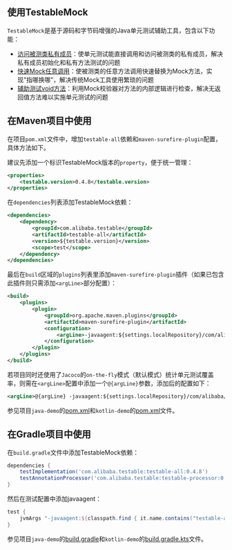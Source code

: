 使用TestableMock
---

`TestableMock`是基于源码和字节码增强的Java单元测试辅助工具，包含以下功能：

- [访问被测类私有成员](zh-cn/doc/private-accessor.md)：使单元测试能直接调用和访问被测类的私有成员，解决私有成员初始化和私有方法测试的问题
- [快速Mock任意调用](zh-cn/doc/use-mock.md)：使被测类的任意方法调用快速替换为Mock方法，实现"指哪换哪"，解决传统Mock工具使用繁琐的问题
- [辅助测试void方法](zh-cn/doc/test-void-method.md)：利用Mock校验器对方法的内部逻辑进行检查，解决无返回值方法难以实施单元测试的问题

## 在Maven项目中使用

在项目`pom.xml`文件中，增加`testable-all`依赖和`maven-surefire-plugin`配置，具体方法如下。

建议先添加一个标识TestableMock版本的`property`，便于统一管理：

```xml
<properties>
    <testable.version>0.4.8</testable.version>
</properties>
```

在`dependencies`列表添加TestableMock依赖：

```xml
<dependencies>
    <dependency>
        <groupId>com.alibaba.testable</groupId>
        <artifactId>testable-all</artifactId>
        <version>${testable.version}</version>
        <scope>test</scope>
    </dependency>
</dependencies>
```

最后在`build`区域的`plugins`列表里添加`maven-surefire-plugin`插件（如果已包含此插件则只需添加`<argLine>`部分配置）：

```xml
<build>
    <plugins>
        <plugin>
            <groupId>org.apache.maven.plugins</groupId>
            <artifactId>maven-surefire-plugin</artifactId>
            <configuration>
                <argLine>-javaagent:${settings.localRepository}/com/alibaba/testable/testable-agent/${testable.version}/testable-agent-${testable.version}.jar</argLine>
            </configuration>
        </plugin>
    </plugins>
</build>
```

若项目同时还使用了`Jacoco`的`on-the-fly`模式（默认模式）统计单元测试覆盖率，则需在`<argLine>`配置中添加一个`@{argLine}`参数，添加后的配置如下：

```xml
<argLine>@{argLine} -javaagent:${settings.localRepository}/com/alibaba/testable/testable-agent/${testable.version}/testable-agent-${testable.version}.jar</argLine>
```

参见项目`java-demo`的[pom.xml](https://github.com/alibaba/testable-mock/blob/master/demo/java-demo/pom.xml)和`kotlin-demo`的[pom.xml](https://github.com/alibaba/testable-mock/blob/master/demo/kotlin-demo/pom.xml)文件。

## 在Gradle项目中使用

在`build.gradle`文件中添加TestableMock依赖：

```groovy
dependencies {
    testImplementation('com.alibaba.testable:testable-all:0.4.8')
    testAnnotationProcessor('com.alibaba.testable:testable-processor:0.4.8')
}
```

然后在测试配置中添加javaagent：

```groovy
test {
    jvmArgs "-javaagent:${classpath.find { it.name.contains("testable-agent") }.absolutePath}"
}
```

参见项目`java-demo`的[build.gradle](https://github.com/alibaba/testable-mock/blob/master/demo/java-demo/build.gradle)和`kotlin-demo`的[build.gradle.kts](https://github.com/alibaba/testable-mock/blob/master/demo/kotlin-demo/build.gradle.kts)文件。
